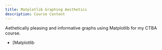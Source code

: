 ```yaml
---
title: Matplotlib Graphing Aesthetics
description: Course Content
---
```


Aethetically pleasing and informative graphs using Matplotlib for my CTBA course.

- [Matplotlib

